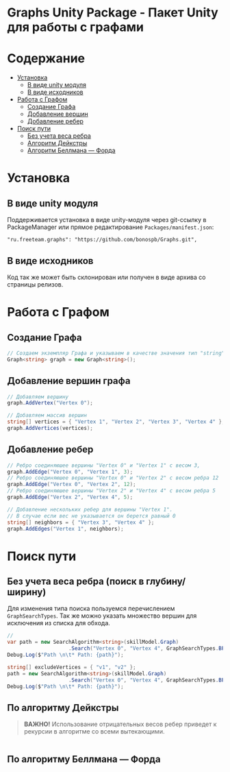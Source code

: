# Graphs Unity Package - Пакет Unity для работы с графами

# Содержание
* [Установка](#Установка)
	* [В виде unity модуля](#В-виде-unity-модуля)
	* [В виде исходников](#В-виде-исходников)
* [Работа с Графом](#Работа-с-Графом)
	* [Создание Графа](#Создание-Графа)
	* [Добавление вершин](#Добавление-вершин-графа)
	* [Добавление ребер](#Добавление-ребер)
* [Поиск пути](#Поиск-пути)
	* [Без учета веса ребра](#Без-учета-веса-ребра-поиск-в-глубинуширину)
	* [Алгоритм Дейкстры](#Поиск-по-алгоритму-Дейкстры)
	* [Алгоритм Беллмана — Форда](#Поиск-по-Алгоритму-Беллмана-—-Форда)

# Установка

## В виде unity модуля
Поддерживается установка в виде unity-модуля через git-ссылку в PackageManager или прямое редактирование `Packages/manifest.json`:
```
"ru.freeteam.graphs": "https://github.com/bonospb/Graphs.git",
```

## В виде исходников
Код так же может быть склонирован или получен в виде архива со страницы релизов.

# Работа с Графом

## Создание Графа
```c#
// Создаем экземпляр Графа и указываем в качестве значения тип "string"
Graph<string> graph = new Graph<string>();
```

## Добавление вершин графа
```c#
// Добавляем вершину
graph.AddVertex("Vertex 0");

// Добавляем массив вершин
string[] vertices = { "Vertex 1", "Vertex 2", "Vertex 3", "Vertex 4" };
graph.AddVertices(vertices);
```

## Добавление ребер
```c#
// Ребро соединяюшее вершины "Vertex 0" и "Vertex 1" с весом 3,
graph.AddEdge("Vertex 0", "Vertex 1", 3);
// Ребро соединяюшее вершины "Vertex 0" и "Vertex 2" с весом ребра 12
graph.AddEdge("Vertex 0", "Vertex 2", 12);
// Ребро соединяюшее вершины "Vertex 2" и "Vertex 4" с весом ребра 5
graph.AddEdge("Vertex 2", "Vertex 4", 5);

// Добавление нескольких ребер для вершины "Vertex 1". 
// В случае если вес не указывается он берется равный 0
string[] neighbors = { "Vertex 3", "Vertex 4" };
graph.AddEdges("Vertex 1", neighbors);
```

# Поиск пути

## Без учета веса ребра (поиск в глубину/ширину)
Для изменения типа поиска пользуемся перечислением `GraphSearchTypes`.
Так же можно указать множество вершин для исключения из списка для обхода.
```c#
// 
var path = new SearchAlgorithm<string>(skillModel.Graph)
					.Search("Vertex 0", "Vertex 4", GraphSearchTypes.BFS);
Debug.Log($"Path \n\t* Path: {path}");

string[] excludeVertices = { "v1", "v2" };
path = new SearchAlgorithm<string>(skillModel.Graph)
					.Search("Vertex 0", "Vertex 4", GraphSearchTypes.BFS, excludeVertices);
Debug.Log($"Path \n\t* Path: {path}");
```

## По алгоритму Дейкстры
> **ВАЖНО!** Использование отрицательных весов ребер приведет к рекурсии в алгоритме со всеми вытекающими.
```c#
```
 
## По алгоритму Беллмана — Форда
```c#
```

